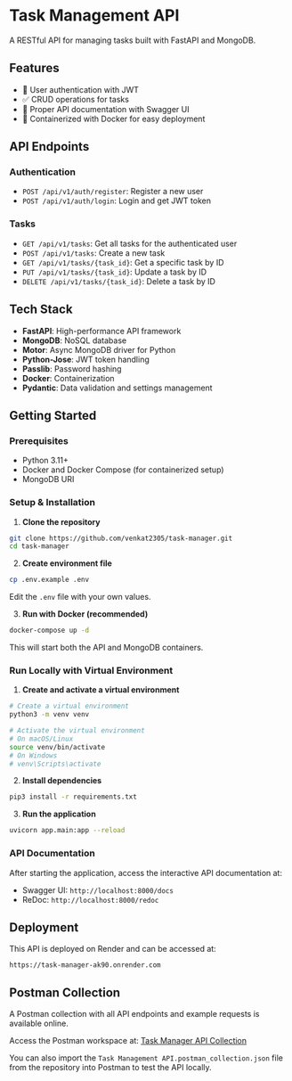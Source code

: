 # Task Management API

A RESTful API for managing tasks built with FastAPI and MongoDB.

## Features

- 🔐 User authentication with JWT
- ✅ CRUD operations for tasks
- 📝 Proper API documentation with Swagger UI
- 🐳 Containerized with Docker for easy deployment

## API Endpoints

### Authentication

- `POST /api/v1/auth/register`: Register a new user
- `POST /api/v1/auth/login`: Login and get JWT token

### Tasks

- `GET /api/v1/tasks`: Get all tasks for the authenticated user
- `POST /api/v1/tasks`: Create a new task
- `GET /api/v1/tasks/{task_id}`: Get a specific task by ID
- `PUT /api/v1/tasks/{task_id}`: Update a task by ID
- `DELETE /api/v1/tasks/{task_id}`: Delete a task by ID

## Tech Stack

- **FastAPI**: High-performance API framework
- **MongoDB**: NoSQL database
- **Motor**: Async MongoDB driver for Python
- **Python-Jose**: JWT token handling
- **Passlib**: Password hashing
- **Docker**: Containerization
- **Pydantic**: Data validation and settings management

## Getting Started

### Prerequisites

- Python 3.11+
- Docker and Docker Compose (for containerized setup)
- MongoDB URI

### Setup & Installation

1. **Clone the repository**

```bash
git clone https://github.com/venkat2305/task-manager.git
cd task-manager
```

2. **Create environment file**

```bash
cp .env.example .env
```

Edit the `.env` file with your own values.

3. **Run with Docker (recommended)**

```bash
docker-compose up -d
```

This will start both the API and MongoDB containers.

### Run Locally with Virtual Environment

1. **Create and activate a virtual environment**

```bash
# Create a virtual environment
python3 -m venv venv

# Activate the virtual environment
# On macOS/Linux
source venv/bin/activate
# On Windows
# venv\Scripts\activate
```

2. **Install dependencies**

```bash
pip3 install -r requirements.txt
```

3. **Run the application**

```bash
uvicorn app.main:app --reload
```

### API Documentation

After starting the application, access the interactive API documentation at:

- Swagger UI: `http://localhost:8000/docs`
- ReDoc: `http://localhost:8000/redoc`

## Deployment

This API is deployed on Render and can be accessed at:

`https://task-manager-ak90.onrender.com`

## Postman Collection

A Postman collection with all API endpoints and example requests is available online.

Access the Postman workspace at:
[Task Manager API Collection](https://www.postman.com/joint-operations-architect-96410091/my-workspace/collection/mb0c026/task-manager)

You can also import the `Task Management API.postman_collection.json` file from the repository into Postman to test the API locally.